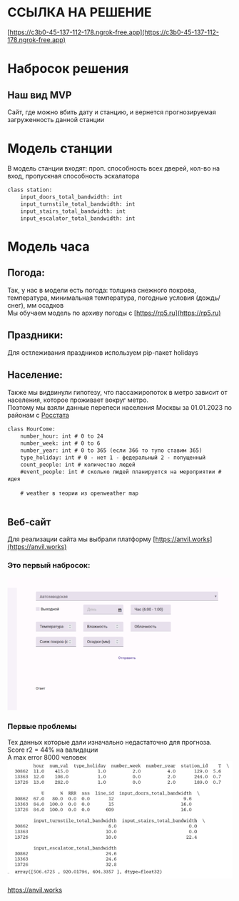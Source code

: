 # ССЫЛКА НА РЕШЕНИЕ
[https://c3b0-45-137-112-178.ngrok-free.app](https://c3b0-45-137-112-178.ngrok-free.app)

# Набросок решения   
   
## Наш вид MVP   
Сайт, где можно вбить дату и станцию, и вернется прогнозируемая загруженность данной станции   
   
# Модель станции   
В модель станции входят: проп. способность всех дверей, кол-во на вход, пропускная способность эскалатора   
```
class station:
    input_doors_total_bandwidth: int
    input_turnstile_total_bandwidth: int
    input_stairs_total_bandwidth: int
    input_escalator_total_bandwidth: int

```
# Модель часа   
## Погода:   
Так, у нас в модели есть погода: толщина снежного покрова, температура, минимальная температура, погодные условия (дождь/снег), мм осадков   
Мы обучаем модель по архиву погоды c [https://rp5.ru](https://rp5.ru)   
## Праздники:   
Для остлеживания праздников используем pip-пакет holidays   
## Население:   
Также мы видвинули гипотезу, что пассажиропоток в метро зависит от населения, которое проживает вокруг метро.   
Поэтому мы взяли данные перепеси населения Москвы за 01.01.2023 по районам с [Росстата](https://rosstat.gov.ru/storage/mediabank/Bul_MO_2023.xlsx)   
```
class HourCome:
    number_hour: int # 0 to 24
    number_week: int # 0 to 6
    number_year: int # 0 to 365 (если 366 то тупо ставим 365)
    type_holiday: int # 0 - нет 1 - федеральный 2 - попущенный
    count_people: int # количество людей
    #event_people: int # сколько людей планируется на мероприятии # идея

    # weather в теории из openweather map


```
## Веб-сайт   
Для реализации сайта мы выбрали платформу [https://anvil.works](https://anvil.works)   
### Это первый набросок:   
![image.png](files/image.png)    
### Первые проблемы   
Тех данных которые дали изначально недастаточно для прогноза.   
Score r2 = 44% на валидации   
А max error 8000 человек    
![image.png](files/image_a.png)    
   
https://anvil.works   
